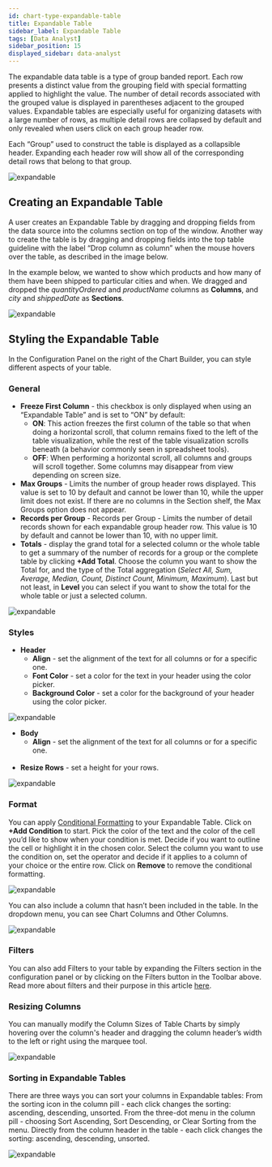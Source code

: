```yaml
---
id: chart-type-expandable-table
title: Expandable Table
sidebar_label: Expandable Table
tags: [Data Analyst]
sidebar_position: 15
displayed_sidebar: data-analyst
---
```


<div style={{textAlign: "justify"}}>

The expandable data table is a type of group banded report. Each row presents a distinct value from the grouping field with special formatting applied to highlight the value. The number of detail records associated with the grouped value is displayed in parentheses adjacent to the grouped values. Expandable tables are especially useful for organizing datasets with a large number of rows, as multiple detail rows are collapsed by default and only revealed when users click on each group header row.

Each “Group” used to construct the table is displayed as a collapsible header. Expanding each header row will show all of the corresponding detail rows that belong to that group.

![expandable](https://s3.amazonaws.com/cdn.qrvey.com/documentation_assets/ui-docs/dataviews/chart-types-all/Expandable/expandable.png#thumbnail-60)


## Creating an Expandable Table 
A user creates an Expandable Table by dragging and dropping fields from the data source into the columns section on top of the window. Another way to create the table is by dragging and dropping fields into the top table guideline with the label “Drop column as column” when the mouse hovers over the table, as described in the image below.

In the example below, we wanted to show which products and how many of them have been shipped to particular cities and when. We dragged and dropped the *quantityOrdered* and *productName* columns as **Columns**, and *city* and *shippedDate* as **Sections**.


![expandable](https://s3.amazonaws.com/cdn.qrvey.com/documentation_assets/ui-docs/dataviews/chart-types-all/Expandable/expandable2.gif#thumbnail)


## Styling the Expandable Table 
In the Configuration Panel on the right of the Chart Builder, you can style different aspects of your table.

### General
* **Freeze First Column** - this checkbox is only displayed when using an “Expandable Table” and is set to “ON” by default:
    * **ON**: This action freezes the first column of the table so that when doing a horizontal scroll, that column remains fixed to the left of the table visualization, while the rest of the table visualization scrolls beneath (a behavior commonly seen in spreadsheet tools).
    * **OFF**: When performing a horizontal scroll, all columns and groups will scroll together. Some columns may disappear from view depending on screen size.
* **Max Groups** - Limits the number of group header rows displayed. This value is set to 10 by default and cannot be lower than 10, while the upper limit does not exist. If there are no columns in the Section shelf, the Max Groups option does not appear.
* **Records per Group** - Records per Group - Limits the number of detail records shown for each expandable group header row. This value is 10 by default and cannot be lower than 10, with no upper limit.
* **Totals** - display the grand total for a selected column or the whole table to get a summary of the number of records for a group or the complete table by clicking **+Add Total**. Choose the column you want to show the Total for, and the type of the Total aggregation (*Select All, Sum, Average, Median, Count, Distinct Count, Minimum, Maximum*). Last but not least, in **Level** you can select if you want to show the total for the whole table or just a selected column. 

![expandable](https://s3.amazonaws.com/cdn.qrvey.com/documentation_assets/ui-docs/dataviews/chart-types-all/Expandable/expandable3.png#thumbnail-40) 



### Styles
* **Header**
  * **Align** - set the alignment of the text for all columns or for a specific one.
  * **Font Color** - set a color for the text in your header using the color picker. 
  * **Background Color** - set a color for the background of your header using the color picker.

![expandable](https://s3.amazonaws.com/cdn.qrvey.com/documentation_assets/ui-docs/dataviews/chart-types-all/Expandable/body.png#thumbnail-40)  


* **Body**
  * **Align** - set the alignment of the text for all columns or for a specific one.<br /> <br />
* **Resize Rows** - set a height for your rows. 

![expandable](https://s3.amazonaws.com/cdn.qrvey.com/documentation_assets/ui-docs/dataviews/chart-types-all/Expandable/expandable3.png#thumbnail)


### Format
You can apply [Conditional Formatting](../09-Configure%20charts/chart-format.md#small-multiples#conditional-formatting) to your Expandable Table.
Click on **+Add Condition** to start. Pick the color of the text and the color of the cell you’d like to show when your condition is met. Decide if you want to outline the cell or highlight it in the chosen color. Select the column you want to use the condition on, set the operator and decide if it applies to a column of your choice or the entire row. 
Click on **Remove** to remove the conditional formatting.

![expandable](https://s3.amazonaws.com/cdn.qrvey.com/documentation_assets/ui-docs/dataviews/chart-types-all/Expandable/expandable4.gif#thumbnail)


You can also include a column that hasn’t been included in the table. In the dropdown menu, you can see Chart Columns and Other Columns.

![expandable](https://s3.amazonaws.com/cdn.qrvey.com/documentation_assets/ui-docs/dataviews/chart-types-all/Expandable/expandable5.png#thumbnail-40)

### Filters
You can also add Filters to your table by expanding the Filters section in the configuration panel or by clicking on the Filters button in the Toolbar above. Read more about filters and their purpose in this article [here](../09-Configure%20charts/chart-filters.md).


### Resizing Columns
You can manually modify the Column Sizes of Table Charts by simply hovering over the column's header and dragging the column header’s width to the left or right using the marquee tool.

![expandable](https://s3.amazonaws.com/cdn.qrvey.com/documentation_assets/ui-docs/dataviews/chart-types-all/Expandable/expandable6.gif#thumbnail)

### Sorting in Expandable Tables
There are three ways you can sort your columns in Expandable tables: 
From the sorting icon in the column pill - each click changes the sorting: ascending, descending, unsorted.
From the three-dot menu in the column pill - choosing Sort Ascending, Sort Descending, or Clear Sorting from the menu.
Directly from the column header in the table - each click changes the sorting: ascending, descending, unsorted.


![expandable](https://s3.amazonaws.com/cdn.qrvey.com/documentation_assets/ui-docs/dataviews/chart-types-all/Expandable/expandable7.png#thumbnail)




</div>